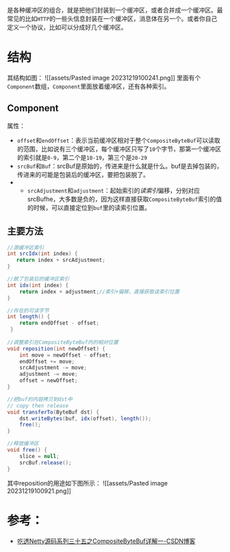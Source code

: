 是各种缓冲区的组合，就是把他们封装到一个缓冲区，或者合并成一个缓冲区。最常见的比如`HTTP`的一些头信息封装在一个缓冲区，消息体在另一个。或者你自己定义一个协议，比如可以分成好几个缓冲区。

# 结构
其结构如图：
![[assets/Pasted image 20231219100241.png]]
里面有个`Component`数组，`Component`里面放着缓冲区，还有各种索引。

## Component
属性：
- `offset`和`endOffset`：表示当前缓冲区相对于整个`CompositeByteBuf`可以读取的范围，比如说有三个缓冲区，每个缓冲区只写了`10`个字节，那第一个缓冲区的索引就是`0-9`，第二个是`10-19`，第三个是`20-29`
- `srcBuf`和`Buf`：srcBuf是原始的，传进来是什么就是什么。buf是去掉包装的，传进来的可能是包装后的缓冲区，要把包装脱了。
- - `srcAdjustment`和`adjustment`：起始索引的*读索引*偏移，分别对应srcBufhe，大多数是负的，因为这样直接获取`CompositeByteBuf`索引的值的时候，可以直接定位到`buf`里的读索引位置。

## 主要方法
```java
//源缓冲区索引
int srcIdx(int index) {
   return index + srcAdjustment;
}

//脱了包装后的缓冲区索引
int idx(int index) {
    return index + adjustment;//索引+偏移，直接获取读索引位置
}

//存在的可读字节
int length() {
    return endOffset - offset;
 }
 
//调整索引在CompositeByteBuf内的相对位置
void reposition(int newOffset) {
    int move = newOffset - offset;
    endOffset += move;
    srcAdjustment -= move;
    adjustment -= move;
    offset = newOffset;
}

//把buf的内容拷贝到dst中
// copy then release
void transferTo(ByteBuf dst) {
    dst.writeBytes(buf, idx(offset), length());
    free();
}

//释放缓冲区
void free() {
	slice = null;
	srcBuf.release();
}

```
其中reposition的用途如下图所示：
![[assets/Pasted image 20231219100921.png]]

# 参考：
- [吃透Netty源码系列三十五之CompositeByteBuf详解一-CSDN博客](https://blog.csdn.net/wangwei19871103/article/details/104486129)